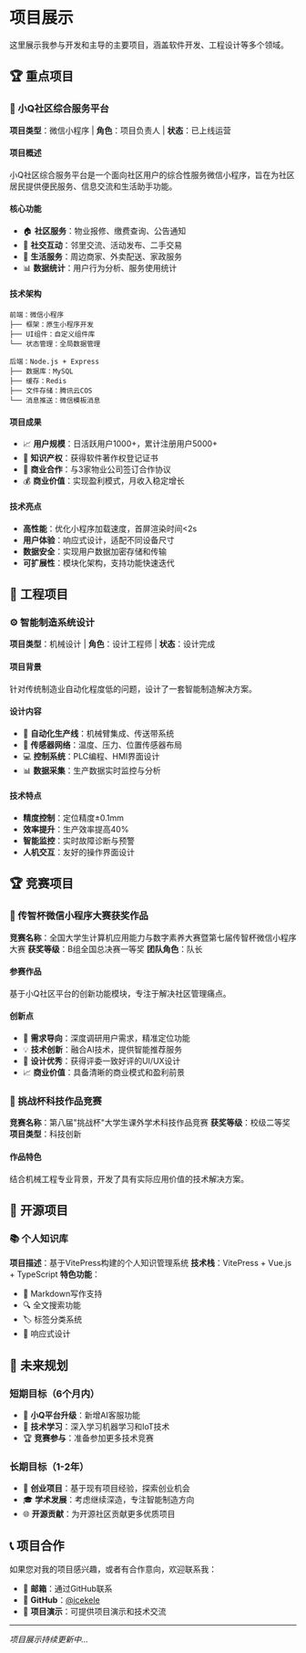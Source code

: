 # 项目展示

这里展示我参与开发和主导的主要项目，涵盖软件开发、工程设计等多个领域。

## 🏆 重点项目

### 📱 小Q社区综合服务平台

**项目类型**：微信小程序 | **角色**：项目负责人 | **状态**：已上线运营

#### 项目概述
小Q社区综合服务平台是一个面向社区用户的综合性服务微信小程序，旨在为社区居民提供便民服务、信息交流和生活助手功能。

#### 核心功能
- 🏠 **社区服务**：物业报修、缴费查询、公告通知
- 💬 **社交互动**：邻里交流、活动发布、二手交易
- 🛒 **生活服务**：周边商家、外卖配送、家政服务
- 📊 **数据统计**：用户行为分析、服务使用统计

#### 技术架构
```
前端：微信小程序
├── 框架：原生小程序开发
├── UI组件：自定义组件库
└── 状态管理：全局数据管理

后端：Node.js + Express
├── 数据库：MySQL
├── 缓存：Redis
├── 文件存储：腾讯云COS
└── 消息推送：微信模板消息
```

#### 项目成果
- 📈 **用户规模**：日活跃用户1000+，累计注册用户5000+
- 🏅 **知识产权**：获得软件著作权登记证书
- 🤝 **商业合作**：与3家物业公司签订合作协议
- 💰 **商业价值**：实现盈利模式，月收入稳定增长

#### 技术亮点
- **高性能**：优化小程序加载速度，首屏渲染时间<2s
- **用户体验**：响应式设计，适配不同设备尺寸
- **数据安全**：实现用户数据加密存储和传输
- **可扩展性**：模块化架构，支持功能快速迭代

## 🔧 工程项目

### ⚙️ 智能制造系统设计

**项目类型**：机械设计 | **角色**：设计工程师 | **状态**：设计完成

#### 项目背景
针对传统制造业自动化程度低的问题，设计了一套智能制造解决方案。

#### 设计内容
- 🤖 **自动化生产线**：机械臂集成、传送带系统
- 📡 **传感器网络**：温度、压力、位置传感器布局
- 💻 **控制系统**：PLC编程、HMI界面设计
- 📊 **数据采集**：生产数据实时监控与分析

#### 技术特点
- **精度控制**：定位精度±0.1mm
- **效率提升**：生产效率提高40%
- **智能监控**：实时故障诊断与预警
- **人机交互**：友好的操作界面设计

## 🏆 竞赛项目

### 🥇 传智杯微信小程序大赛获奖作品

**竞赛名称**：全国大学生计算机应用能力与数字素养大赛暨第七届传智杯微信小程序大赛
**获奖等级**：B组全国总决赛一等奖
**团队角色**：队长

#### 参赛作品
基于小Q社区平台的创新功能模块，专注于解决社区管理痛点。

#### 创新点
- 🎯 **需求导向**：深度调研用户需求，精准定位功能
- 💡 **技术创新**：融合AI技术，提供智能推荐服务
- 🎨 **设计优秀**：获得评委一致好评的UI/UX设计
- 📈 **商业价值**：具备清晰的商业模式和盈利前景

### 🥈 挑战杯科技作品竞赛

**竞赛名称**：第八届"挑战杯"大学生课外学术科技作品竞赛
**获奖等级**：校级二等奖
**项目类型**：科技创新

#### 作品特色
结合机械工程专业背景，开发了具有实际应用价值的技术解决方案。

## 🚀 开源项目

### 📚 个人知识库

**项目描述**：基于VitePress构建的个人知识管理系统
**技术栈**：VitePress + Vue.js + TypeScript
**特色功能**：
- 📝 Markdown写作支持
- 🔍 全文搜索功能
- 🏷️ 标签分类系统
- 📱 响应式设计

## 🎯 未来规划

### 短期目标（6个月内）
- 🔄 **小Q平台升级**：新增AI客服功能
- 📖 **技术学习**：深入学习机器学习和IoT技术
- 🏆 **竞赛参与**：准备参加更多技术竞赛

### 长期目标（1-2年）
- 🚀 **创业项目**：基于现有项目经验，探索创业机会
- 🎓 **学术发展**：考虑继续深造，专注智能制造方向
- 🌐 **开源贡献**：为开源社区贡献更多优质项目

## 📞 项目合作

如果您对我的项目感兴趣，或者有合作意向，欢迎联系我：

- 📧 **邮箱**：通过GitHub联系
- 💼 **GitHub**：[@icekele](https://github.com/icekele)
- 📱 **项目演示**：可提供项目演示和技术交流

---

*项目展示持续更新中...*
